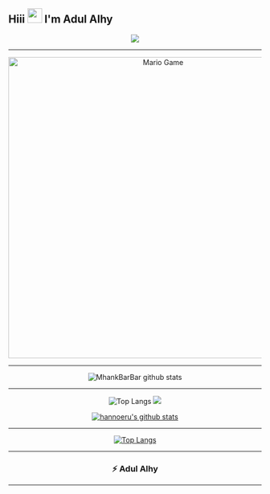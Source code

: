 ## Hiii <img src="https://github.com/TheDudeThatCode/TheDudeThatCode/blob/master/Assets/Hi.gif" width="29px"> I'm Adul Alhy
<div align="center">
<img align="center" height="auto" src="https://avatars.githubusercontent.com/u/46670590?s=400&u=75267d270847c771cded0fd71fe6eb25be2b8cd6&v=4"/>

___

<img src="https://github.com/TheDudeThatCode/TheDudeThatCode/blob/master/Assets/Mario_Gameplay.gif" alt="Mario Game" width="600" />

___

![MhankBarBar github stats](https://github-readme-stats.vercel.app/api?username=adulalhy&show_icons=true&theme=buefy&show_owner=true)
___

![Top Langs](https://github-readme-stats.vercel.app/api/top-langs/?username=adulalhy&theme=buefy)
![](https://github-profile-trophy.vercel.app/?username=adulalhy&row=2&column=3)

 [![hannoeru's github stats](https://github-readme-stats.vercel.app/api?username=adulalhy&show_icons=true&hide=issues&bg_color=0D1117&text_color=c9d1d9&icon_color=ff3860&title_color=7957d5&hide_border=true&count_private=true)](https://github.com/anuraghazra/github-readme-stats)
  ___
  
[![Top Langs](https://github-readme-stats.vercel.app/api/top-langs/?username=adulalhy&layout=compact&langs_count=7&hide=html&bg_color=0D1117&text_color=c9d1d9&icon_color=ff3860&title_color=7957d5&hide_border=true)](https://github.com/anuraghazra/github-readme-stats)
  ___
  
### :zap: Adul Alhy
---
